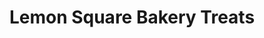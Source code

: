 ---
title: "Lemon Square Bakery Treats"
url: /quezon-city/lemon-square-bakery-treats/
shop: Bäckerei
---